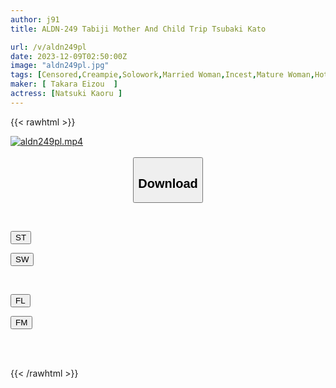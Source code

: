 ```yaml
---
author: j91
title: ALDN-249 Tabiji Mother And Child Trip Tsubaki Kato

url: /v/aldn249pl
date: 2023-12-09T02:50:00Z
image: "aldn249pl.jpg"
tags: [Censored,Creampie,Solowork,Married Woman,Incest,Mature Woman,Hot Spring	 ]
maker: [ Takara Eizou  ]
actress: [Natsuki Kaoru ]
---
```



{{< rawhtml >}}

<div class="video" data-videoid="6eqyKl9RLRt9koY">
    <a href="javascript:;">
        <img src="/v/aldn249pl/aldn249pl.jpg" width="WIDTH" height="HEIGHT" alt="aldn249pl.mp4" loading="lazy">
    </a>
</div>

<script type="text/javascript" src="https://j91.asia/asset/on-demand-st.js"></script>

<br>
  <link rel="stylesheet" href="https://j91.asia/asset/bs5.css">
  
  <center>
  <button class="btn btn-primary" type="button" data-bs-toggle="collapse" data-bs-target=".multi-collapse" aria-expanded="false" aria-controls="multiCollapseExample1 multiCollapseExample2"><h2>Download</h2></button></center>
</p>
<div class="row">
  <div class="col">
    <div class="collapse multi-collapse" id="multiCollapseExample1">
      <div class="card card-body">
	      	      <br>
<div class="buttons">  
<p><a href="https://streamtape.to/v/6eqyKl9RLRt9koY" target="_blank"><button class="btn-hover color-3"><i class="fa fa-download"></i> ST</button></a></p>
<p><a href="https://flaswish.com/u8dbd2xa7sz8" target="_blank"><button class="btn-hover color-2"><i class="fa fa-download"></i> SW</button></a></p></div>
    </div>
  </div>
</div>
  <div class="col">
    <div class="collapse multi-collapse" id="multiCollapseExample2">
      <div class="card card-body">
	      <br>
<div class="buttons">
<p><a href="https://filelions.site/f/vpgfg256w4k4" target="_blank"><button class="btn-hover color-9"><i class="fa fa-download"></i> FL</button></a></p>
<p><a href="https://filemoon.sx/d/zs04fg1p0k9n" target="_blank"><button class="btn-hover color-8"><i class="fa fa-download"></i> FM</button></a></p></div>
<br><br>
      </div>
    </div>
  </div>
</div>

{{< /rawhtml >}}
